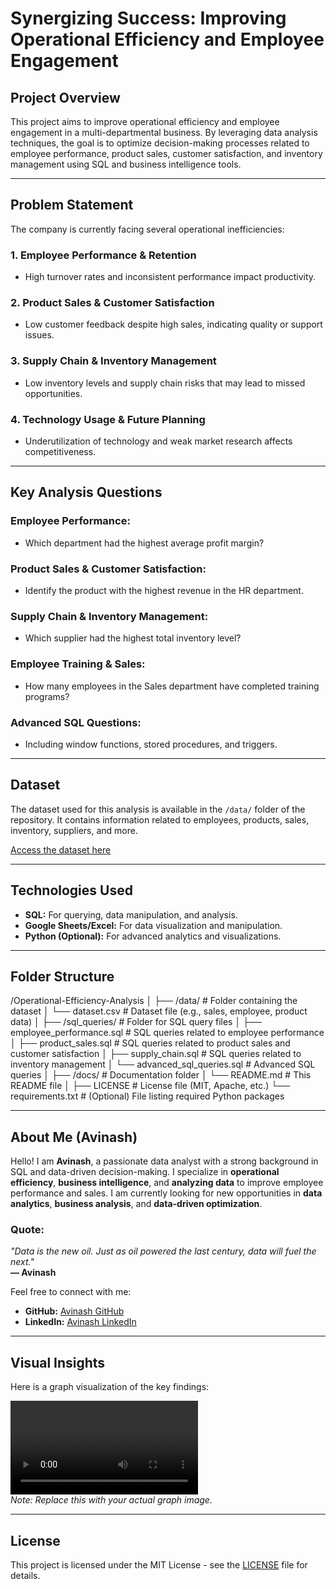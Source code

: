 # **Synergizing Success: Improving Operational Efficiency and Employee Engagement**

## **Project Overview**

This project aims to improve operational efficiency and employee engagement in a multi-departmental business. By leveraging data analysis techniques, the goal is to optimize decision-making processes related to employee performance, product sales, customer satisfaction, and inventory management using SQL and business intelligence tools.

---

## **Problem Statement**

The company is currently facing several operational inefficiencies:

### **1. Employee Performance & Retention**
- High turnover rates and inconsistent performance impact productivity.

### **2. Product Sales & Customer Satisfaction**
- Low customer feedback despite high sales, indicating quality or support issues.

### **3. Supply Chain & Inventory Management**
- Low inventory levels and supply chain risks that may lead to missed opportunities.

### **4. Technology Usage & Future Planning**
- Underutilization of technology and weak market research affects competitiveness.

---

## **Key Analysis Questions**

### **Employee Performance:**
- Which department had the highest average profit margin?

### **Product Sales & Customer Satisfaction:**
- Identify the product with the highest revenue in the HR department.

### **Supply Chain & Inventory Management:**
- Which supplier had the highest total inventory level?

### **Employee Training & Sales:**
- How many employees in the Sales department have completed training programs?

### **Advanced SQL Questions:**
- Including window functions, stored procedures, and triggers.

---

## **Dataset**

The dataset used for this analysis is available in the `/data/` folder of the repository. It contains information related to employees, products, sales, inventory, suppliers, and more.

[Access the dataset here](https://github.com/avinashanalytics/Operational-Efficiency-Analysis/raw/main/data/dataset.csv)

---

## **Technologies Used**

- **SQL:** For querying, data manipulation, and analysis.
- **Google Sheets/Excel:** For data visualization and manipulation.
- **Python (Optional):** For advanced analytics and visualizations.

---

## **Folder Structure**
/Operational-Efficiency-Analysis
│
├── /data/                     # Folder containing the dataset
│   └── dataset.csv            # Dataset file (e.g., sales, employee, product data)
│
├── /sql_queries/              # Folder for SQL query files
│   ├── employee_performance.sql    # SQL queries related to employee performance
│   ├── product_sales.sql         # SQL queries related to product sales and customer satisfaction
│   ├── supply_chain.sql         # SQL queries related to inventory management
│   └── advanced_sql_queries.sql # Advanced SQL queries
│
├── /docs/                     # Documentation folder
│   └── README.md              # This README file
│
├── LICENSE                    # License file (MIT, Apache, etc.)
└── requirements.txt           # (Optional) File listing required Python packages



---

## **About Me (Avinash)**

Hello! I am **Avinash**, a passionate data analyst with a strong background in SQL and data-driven decision-making. I specialize in **operational efficiency**, **business intelligence**, and **analyzing data** to improve employee performance and sales. I am currently looking for new opportunities in **data analytics**, **business analysis**, and **data-driven optimization**.

### **Quote:**
*"Data is the new oil. Just as oil powered the last century, data will fuel the next."*  
**— Avinash**

Feel free to connect with me:
- **GitHub:** [Avinash GitHub](https://github.com/avinashanalytics)
- **LinkedIn:** [Avinash LinkedIn](https://www.linkedin.com/in/avinashanalytics)

---

## **Visual Insights**
Here is a graph visualization of the key findings:

![Graph Example](https://cdn-icons-mp4.flaticon.com/512/17556/17556520.mp4)  
*Note: Replace this with your actual graph image.*

---

## **License**

This project is licensed under the MIT License - see the [LICENSE](LICENSE) file for details.






